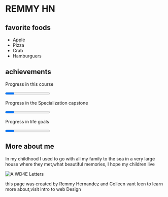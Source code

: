 <!DOCTYPE html>
<html lang="en">
  <head>
    <meta charset="utf-8">
  </head>
  <body>
    <h1>REMMY HN</h1>
    <h2>favorite foods</h2>
    <ul>
  <li>Apple</li>
  <li>Pizza</li>
  <li>Crab</li>
  <li>Hamburguers</li>
</ul>
   <h2>achievements</h2>
   <p>Progress in this course</p><progress>min"0" max"100">100%</progress>
   <p>Progress in the Specialization capstone</p><progress> </progress>
   <p>Progress in life goals</p><progress>min"0" max"100"</progress>
   <h2>More about me</h2>
   <P>In my childhood I used to go with all my family to the sea in a very large house where they met,what beautiful memories, I hope my children live</P>
 <img src=https://www.intro-webdesign.com/images/newlogo.png alt="A WD4E Letters">
 <p>this page was created by Remmy Hernandez and Colleen vant leen to learn more about,visit intro to web Design</p>
 </body>
</html>


















